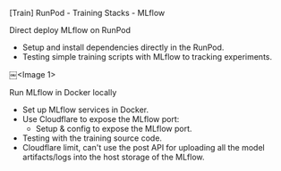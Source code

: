 [Train] RunPod - Training Stacks - MLflow

Direct deploy MLflow on RunPod
* Setup and install dependencies directly in the RunPod.
* Testing simple training scripts with MLflow to tracking experiments.

￼<Image 1>

Run MLflow in Docker locally
* Set up MLflow services in Docker.
* Use Cloudflare to expose the MLflow port: 
    * Setup & config to expose the MLflow port.
* Testing with the training source code.
* Cloudflare limit, can't use the post API for uploading all the model artifacts/logs into the host storage of the MLflow. 
